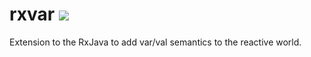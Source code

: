 # rxvar [![](https://jitpack.io/v/dant3/rxvar.svg)](https://jitpack.io/#dant3/rxvar)

Extension to the RxJava to add var/val semantics to the reactive world.
